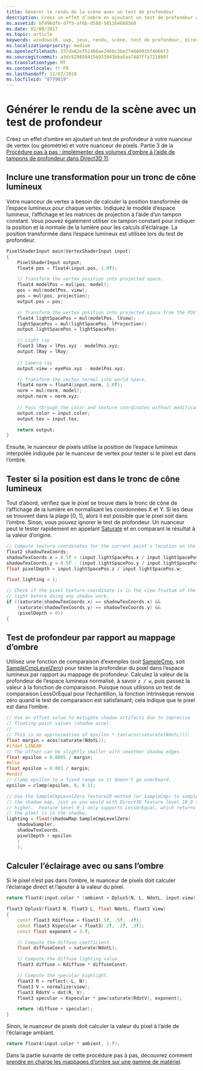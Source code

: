 ```yaml
---
title: Générer le rendu de la scène avec un test de profondeur
description: Créez un effet d’ombre en ajoutant un test de profondeur à votre nuanceur de sommets (ou de géométrie) et votre nuanceur de pixels.
ms.assetid: bf496dfb-d7f5-af6b-d588-501164608560
ms.date: 02/08/2017
ms.topic: article
keywords: windows10, uwp, jeux, rendu, scène, test de profondeur, direct3d, ombres
ms.localizationpriority: medium
ms.openlocfilehash: 237da82ef51466ae2460c3be27486091bf4066f3
ms.sourcegitcommit: a3dc929858415b933943bba5aa7487ffa721899f
ms.translationtype: MT
ms.contentlocale: fr-FR
ms.lasthandoff: 12/07/2018
ms.locfileid: "8779819"
---
```

# <a name="render-the-scene-with-depth-testing"></a>Générer le rendu de la scène avec un test de profondeur




Créez un effet d’ombre en ajoutant un test de profondeur à votre nuanceur de vertex (ou géométrie) et votre nuanceur de pixels. Partie 3 de la [Procédure pas à pas : implémenter des volumes d’ombre à l’aide de tampons de profondeur dans Direct3D 11](implementing-depth-buffers-for-shadow-mapping.md).

## <a name="include-transformation-for-light-frustum"></a>Inclure une transformation pour un tronc de cône lumineux


Votre nuanceur de vertex a besoin de calculer la position transformée de l’espace lumineux pour chaque vertex. Indiquez le modèle d’espace lumineux, l’affichage et les matrices de projection à l’aide d’un tampon constant. Vous pouvez également utiliser ce tampon constant pour indiquer la position et la normale de la lumière pour les calculs d’éclairage. La position transformée dans l’espace lumineux est utilisée lors du test de profondeur.

```cpp
PixelShaderInput main(VertexShaderInput input)
{
    PixelShaderInput output;
    float4 pos = float4(input.pos, 1.0f);

    // Transform the vertex position into projected space.
    float4 modelPos = mul(pos, model);
    pos = mul(modelPos, view);
    pos = mul(pos, projection);
    output.pos = pos;

    // Transform the vertex position into projected space from the POV of the light.
    float4 lightSpacePos = mul(modelPos, lView);
    lightSpacePos = mul(lightSpacePos, lProjection);
    output.lightSpacePos = lightSpacePos;

    // Light ray
    float3 lRay = lPos.xyz - modelPos.xyz;
    output.lRay = lRay;
    
    // Camera ray
    output.view = eyePos.xyz - modelPos.xyz;

    // Transform the vertex normal into world space.
    float4 norm = float4(input.norm, 1.0f);
    norm = mul(norm, model);
    output.norm = norm.xyz;
    
    // Pass through the color and texture coordinates without modification.
    output.color = input.color;
    output.tex = input.tex;

    return output;
}
```

Ensuite, le nuanceur de pixels utilise la position de l’espace lumineux interpolée indiquée par le nuanceur de vertex pour tester si le pixel est dans l’ombre.

## <a name="test-whether-the-position-is-in-the-light-frustum"></a>Tester si la position est dans le tronc de cône lumineux


Tout d’abord, vérifiez que le pixel se trouve dans le tronc de cône de l’affichage de la lumière en normalisant les coordonnées X et Y. Si les deux se trouvent dans la plage \[0, 1\], alors il est possible que le pixel soit dans l’ombre. Sinon, vous pouvez ignorer le test de profondeur. Un nuanceur peut le tester rapidement en appelant [Saturate](https://msdn.microsoft.com/library/windows/desktop/hh447231) et en comparant le résultat à la valeur d’origine.

```cpp
// Compute texture coordinates for the current point's location on the shadow map.
float2 shadowTexCoords;
shadowTexCoords.x = 0.5f + (input.lightSpacePos.x / input.lightSpacePos.w * 0.5f);
shadowTexCoords.y = 0.5f - (input.lightSpacePos.y / input.lightSpacePos.w * 0.5f);
float pixelDepth = input.lightSpacePos.z / input.lightSpacePos.w;

float lighting = 1;

// Check if the pixel texture coordinate is in the view frustum of the 
// light before doing any shadow work.
if ((saturate(shadowTexCoords.x) == shadowTexCoords.x) &&
    (saturate(shadowTexCoords.y) == shadowTexCoords.y) &&
    (pixelDepth > 0))
{
```

## <a name="depth-test-against-the-shadow-map"></a>Test de profondeur par rapport au mappage d’ombre


Utilisez une fonction de comparaison d’exemples (soit [SampleCmp](https://msdn.microsoft.com/library/windows/desktop/bb509696), soit [SampleCmpLevelZero](https://msdn.microsoft.com/library/windows/desktop/bb509697)) pour tester la profondeur du pixel dans l’espace lumineux par rapport au mappage de profondeur. Calculez la valeur de la profondeur de l’espace lumineux normalisé, à savoir `z / w`, puis passez la valeur à la fonction de comparaison. Puisque nous utilisons un test de comparaison LessOrEqual pour l’échantillon, la fonction intrinsèque renvoie zéro quand le test de comparaison est satisfaisant; cela indique que le pixel est dans l’ombre.

```cpp
// Use an offset value to mitigate shadow artifacts due to imprecise 
// floating-point values (shadow acne).
//
// This is an approximation of epsilon * tan(acos(saturate(NdotL))):
float margin = acos(saturate(NdotL));
#ifdef LINEAR
// The offset can be slightly smaller with smoother shadow edges.
float epsilon = 0.0005 / margin;
#else
float epsilon = 0.001 / margin;
#endif
// Clamp epsilon to a fixed range so it doesn't go overboard.
epsilon = clamp(epsilon, 0, 0.1);

// Use the SampleCmpLevelZero Texture2D method (or SampleCmp) to sample from 
// the shadow map, just as you would with Direct3D feature level 10_0 and
// higher.  Feature level 9_1 only supports LessOrEqual, which returns 0 if
// the pixel is in the shadow.
lighting = float(shadowMap.SampleCmpLevelZero(
    shadowSampler,
    shadowTexCoords,
    pixelDepth + epsilon
    )
    );
```

## <a name="compute-lighting-in-or-out-of-shadow"></a>Calculer l’éclairage avec ou sans l’ombre


Si le pixel n’est pas dans l’ombre, le nuanceur de pixels doit calculer l’éclairage direct et l’ajouter à la valeur du pixel.

```cpp
return float4(input.color * (ambient + DplusS(N, L, NdotL, input.view)), 1.f);
```

```cpp
float3 DplusS(float3 N, float3 L, float NdotL, float3 view)
{
    const float3 Kdiffuse = float3(.5f, .5f, .4f);
    const float3 Kspecular = float3(.2f, .2f, .3f);
    const float exponent = 3.f;

    // Compute the diffuse coefficient.
    float diffuseConst = saturate(NdotL);

    // Compute the diffuse lighting value.
    float3 diffuse = Kdiffuse * diffuseConst;

    // Compute the specular highlight.
    float3 R = reflect(-L, N);
    float3 V = normalize(view);
    float3 RdotV = dot(R, V);
    float3 specular = Kspecular * pow(saturate(RdotV), exponent);

    return (diffuse + specular);
}
```

Sinon, le nuanceur de pixels doit calculer la valeur du pixel à l’aide de l’éclairage ambiant.

```cpp
return float4(input.color * ambient, 1.f);
```

Dans la partie suivante de cette procédure pas à pas, découvrez comment [prendre en charge les mappages d’ombre sur une gamme de matériel](target-a-range-of-hardware.md).

 

 




